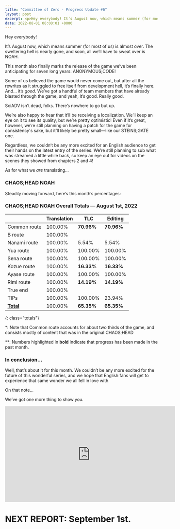 ```yaml
---
title: "Committee of Zero - Progress Update #6"
layout: post
excerpt: <p>Hey everybody! It’s August now, which means summer (for most of us) is almost over. The sweltering hell is nearly gone, and soon, all we’ll have to sweat over is NOAH.</p>
date: 2022-08-01 00:00:01 +0000
---
```


Hey everybody!

It’s August now, which means summer (for most of us) is almost over. The sweltering hell is nearly gone, and soon, all we’ll have to sweat over is NOAH.

This month also finally marks the release of the game we’ve been anticipating for seven long years: ANONYMOUS;CODE!

Some of us believed the game would never come out, but after all the rewrites as it struggled to free itself from development hell, it’s finally here. And... it’s _good_. We’ve got a handful of team members that have already blasted through the game, and yeah, it’s good. Really good.

SciADV isn’t dead, folks. There’s nowhere to go but up.

We’re also happy to hear that it’ll be receiving a localization. We’ll keep an eye on it to see its quality, but we’re pretty optimistic! Even if it’s great, however, we’re still planning on having a patch for the game for consistency's sake, but it’ll likely be pretty small—like our STEINS;GATE one.

Regardless, we couldn’t be any more excited for an English audience to get their hands on the latest entry of the series. We’re still planning to sub what was streamed a little while back, so keep an eye out for videos on the scenes they showed from chapters 2 and 4!

As for what we _are_ translating...

### CHAOS;HEAD NOAH

Steadily moving forward, here’s this month’s percentages:

### CHAOS;HEAD NOAH Overall Totals — August 1st, 2022

|                  | **Translation** | **TLC**    | **Editing** |
| ---------------- | --------------- | ---------- | ----------- |
| Common route     | 100.00%         | **70.96%** | **70.96%**  |
| B route          | 100.00%         |            |             |
| Nanami route     | 100.00%         | 5.54%      | 5.54%       |
| Yua route        | 100.00%         | 100.00%    | 100.00%     |
| Sena route       | 100.00%         | 100.00%    | 100.00%     |
| Kozue route      | 100.00%         | **16.33%** | **16.33%**  |
| Ayase route      | 100.00%         | 100.00%    | 100.00%     |
| Rimi route       | 100.00%         | **14.19%** | **14.19%**  |
| True end         | 100.00%         |            |             |
| TIPs             | 100.00%         | 100.00%    | 23.94%      |
| **<u>Total</u>** | 100.00%         | **65.35%** | **65.35%**  |

{: class="totals"}

\*: Note that Common route accounts for about two thirds of the game, and consists mostly of content that was in the original CHAOS;HEAD

\*\*: Numbers highlighted in **bold** indicate that progress has been made in the past month.

### In conclusion...

Well, that’s about it for this month. We couldn’t be any more excited for the future of this wonderful series, and we hope that English fans will get to experience that same wonder we all fell in love with.

On that note...

We’ve got one more thing to show you.

<div class="youtube-wrapper"><iframe width="560" height="315" src="https://www.youtube-nocookie.com/embed/i8cFtc6bqU8" frameborder="0" allow="accelerometer; autoplay; encrypted-media; gyroscope; picture-in-picture" allowfullscreen></iframe></div>

# NEXT REPORT: September 1st.
